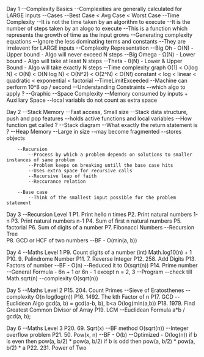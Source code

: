 Day 1	--Complexity Basics
			--Complexities are generally calculated for LARGE inputs
		--Cases
			--Best Case < Avg Case < Worst Case
		--Time Complexity
			--It is not the time taken by an algorithm to execute
			--It is the number of steps taken by an alogo to execute
			--This is a function which represents the growth of time as the input grows
		--Generating complexity equations
			--Ignore the less dominating terms and constants
				--They are irrelevent for LARGE inputs
		--Complexity Representation
			--Big Oh - O(N) - Upper bound - Algo will never exceed N steps
			--Big Omega - Ω(N) - Lower bound - Algo will take at least N steps
			--Theta - θ(N) - Lower & Upper Bound - Algo will take exactly N steps 
		--Time complexity graph
			O(1) < O(log N) < O(N) < O(N log N) < O(N^2) < O(2^N) < O(N!)
			constant < log < linear < quadratic < exponential < factorial
		--TimeLimitExceeded
			--Machine can perform 10^8 op / second
			--Understanding Constraints
			--which algo to apply ?
			--Graphic
		--Space Complexity
			--Memory consumed by inputs + Auxiliary Space
			--local variabls do not count as extra space

Day 2	--Stack Memory
			--Fast access, Small size
			--Stack data structure, push and pop features
			--holds active functions and local variables
		--How function get called ?
			--Stack diagram
		--What exactly the return statement is ?
		--Heap Memory
			--Large in size
			--may become fragmented
			--stores objects

		--Recursion
			--Process by which a problem depends on solutions to smaller instances of same problem
			--Problem keeps on breaking untill the base case hits
			--Uses extra space for recursive calls
			--Recursive leap of faith
			--Reccurance relation

		--Base case
			--Think of the smallest input possible for the problem statement

Day 3	--Recursion Level 1 
			P1. Print hello n times
			P2. Print natural numbers 1-n
			P3. Print natural numbers n-1
			P4. Sum of first n natural numbers
			P5. factorial
			P6. Sum of digits of a number
			P7. Fibonacci Numbers
				--Recursion Tree	
			P8. GCD or HCF of two numbers
				--BF - O(min(a, b))
	
Day 4	--Maths Level 1
			P9. Count digits of a number
				(int) Math.log10(n) + 1
			P10. 9. Palindrome Number
			P11. 7. Reverse Integer
			P12. 258. Add Digits
			P13. Factors of number
				--BF - O(n)
				--Reduced it to O(sqrt(n))
			P14. Prime number
				--General Formula - 6n + 1 or 6n - 1 except n = 2, 3
				--Program 
					--check till Math.sqrt(n)
					--complexity O(sqrt(n))

Day 5	--Maths Level 2
			P15. 204. Count Primes
				--Sieve of Eratosthenes
				--complexity O(n log(log(n))
			P16. 1492. The kth Factor of n
			P17. GCD 
				--Euclidean Algo
					gcd(a, b) = gcd(a-b, b), b<a
					O(log(min(a,b))
			P18. 1979. Find Greatest Common Divisor of Array
			P19. LCM
				--Euclidean Formula
					a*b / gcd(a, b);

Day 6	--Maths Level 3
			P20. 69. Sqrt(x)
				--BF method
					O(sqrt(n))
				--Integer overflow problem
			P21. 50. Pow(x, n)
				--BF - O(b)
				--Optimized - O(log(n))
					if b is even then pow(a, b/2) * pow(a, b/2)
					if b is odd then pow(a, b/2) * pow(a, b/2) * a
			P22. 231. Power of Two